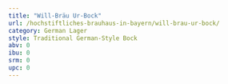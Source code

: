 ```yaml
---
title: "Will-Bräu Ur-Bock"
url: /hochstiftliches-brauhaus-in-bayern/will-brau-ur-bock/
category: German Lager
style: Traditional German-Style Bock
abv: 0
ibu: 0
srm: 0
upc: 0
---
```


